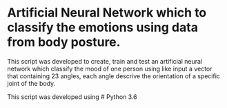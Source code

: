 # Artificial Neural Network which to classify the emotions using data from body posture.

This script was developed to create, train and test an artificial neural network which classify the mood of one person using like input a vector that containing 23 angles, each angle descrive the orientation of a specific joint of the body. 

This script was developed using # Python 3.6
